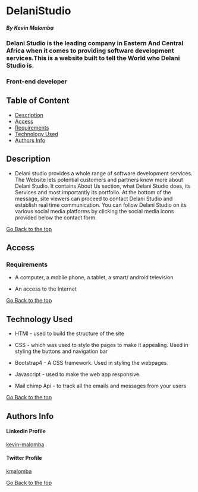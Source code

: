 # DelaniStudio

##### By Kevin Malomba
### Delani Studio is the leading company in Eastern And Central Africa when it comes to providing software development services.This is a website built to tell the World who Delani Studio is.
### Front-end developer

## Table of Content

+ [Description](#description)
+ [Access](#Access)
+ [Requirements](#requirements)
+ [Technology Used](#Technology-Used)
+ [Authors Info](#author-Info)


## Description
+ Delani studio provides a whole range of software development services. The Website lets potential customers and partners know more about Delani Studio. It contains About Us section, what Delani Studio does, its Services and most importantly its portfolio. At the bottom of the message, site viewers can proceed to contact Delani Studio and establish real time communication. You can follow Delani Studio on its various social media platforms by clicking the social media icons provided below the contact form.

[Go Back to the top](#DelaniStudio)
## Access

### Requirements

* A computer, a mobile phone, a tablet, a smart/ android television

* An access to the Internet

[Go Back to the top](#DelaniStudio)



## Technology Used
* HTMl - used to build the structure of the site

* CSS - which was used to style the pages to make it appealing. Used in styling the buttons and navigation bar

* Bootstrap4 - A CSS framework. Used in styling the webpages.

* Javascript - used to make the web app responsive.

* Mail chimp Api - to track all the emails and messages from your users

[Go Back to the top](#DelaniStudio)


## Authors Info 

#### LinkedIn Profile 
[kevin-malomba](https://ke.linkedin.com/in/kevin-malomba-44ba731a3?trk=people-guest_people_search-card)

#### Twitter Profile
[kmalomba](https://twitter.com/kmalomba)

[Go Back to the top](#DelaniStudio)



